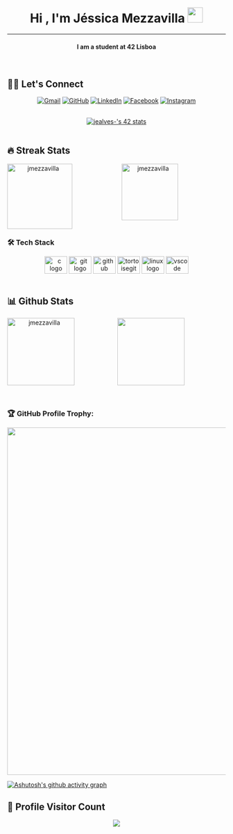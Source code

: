 <h1 align="center">Hi , I'm Jéssica Mezzavilla <img src="https://media.giphy.com/media/hvRJCLFzcasrR4ia7z/giphy.gif" width="35"></h1>

<hr/>
<h4 align="center">
  I am a student at 42 Lisboa
</h4>
<br/>

## 🙋‍♀️ Let's Connect

<p align="center">
	<a href="mailto:jessicamezzavilla@gmail.com"><img src="https://img.icons8.com/bubbles/50/000000/gmail.png" alt="Gmail"/></a>
	<a href="https://github.com/jmezzavilla"><img src="https://img.icons8.com/bubbles/50/000000/github.png" alt="GitHub"/></a>
	<a href="https://linkedin.com/in/jéssica-mezzavilla-1865a741"><img src="https://img.icons8.com/bubbles/50/000000/linkedin.png" alt="LinkedIn"/></a>
	<a href="https://www.facebook.com/jessreis22"><img src="https://img.icons8.com/bubbles/50/000000/facebook-new.png" alt="Facebook"/></a>
	<a href="https://instagram.com/jmezzavilla"><img src="https://img.icons8.com/bubbles/50/000000/instagram.png" alt="Instagram"/></a>
</p>
<br/>
<div align="center">
	<a href="https://github.com/oakoudad/badge42"><img src="https://badge.mediaplus.ma/starryblue/jealves-?1337Badge=off" alt="jealves-'s 42 stats" /></a>
</div>
<br/>

## 🔥 Streak Stats
<div align="center">
  <img height="150em" align="left" src="https://github-readme-streak-stats.herokuapp.com/?user=jmezzavilla&theme=dark" alt="jmezzavilla" />
  <a href="https://github.com/jmezzavilla/philosophers">
    <img height="130em" src="https://github-readme-stats.vercel.app/api/pin/?username=jmezzavilla&repo=philosophers&show_icons=true&theme=dark" alt="jmezzavilla"/>	  
  </a>
</div>

<br/>

### 🛠 Tech Stack
<div align="center">
	  <img src="https://cdn.jsdelivr.net/gh/devicons/devicon/icons/c/c-original.svg" height="40" width="52" alt="c logo"  />
	  <img src="https://cdn.jsdelivr.net/gh/devicons/devicon/icons/git/git-original.svg" height="40" width="52" alt="git logo"  />
	  <img src="https://cdn.jsdelivr.net/gh/devicons/devicon/icons/github/github-original.svg" height="40" width="52" alt="github logo"  />
  	  <img src="https://cdn.jsdelivr.net/gh/devicons/devicon/icons/tortoisegit/tortoisegit-original.svg" height="40" width="52" alt="tortoisegit logo"  />
	  <img src="https://cdn.jsdelivr.net/gh/devicons/devicon/icons/linux/linux-original.svg" height="40" width="52" alt="linux logo"  />
	  <img src="https://cdn.jsdelivr.net/gh/devicons/devicon/icons/vscode/vscode-original.svg" height="40" width="52" alt="vscode logo"  />
</div>

<br/>

## 📊 Github Stats

<div>
<p align="center">
    	<a href="https://github.com/jmezzavilla">
	    <img align="left" height="155em" src="https://github-readme-stats.vercel.app/api?username=jmezzavilla&show_icons=true&locale=en&theme=dark" alt="jmezzavilla" />
	   <img height="155em" src="https://github-readme-stats.vercel.app/api/top-langs?username=jmezzavilla&show_icons=true&theme=dark&layout=compact"/>
	</a>	
</p>

</div>

<br/>

### 🏆 GitHub Profile Trophy:
<a href="https://github.com/ryo-ma/github-profile-trophy">
  <img width=800 src="https://github-profile-trophy.vercel.app/?username=jmezzavilla&column=8&theme=dark&no-frame=true&no-bg=true"/>
</a>

<br/>
 
[![Ashutosh's github activity graph](https://github-readme-activity-graph.vercel.app/graph?username=jmezzavilla&theme=dracula)](https://github.com/ashutosh00710/github-readme-activity-graph)


## 📍 Profile Visitor Count
<p align="center" >   
  <img src="https://profile-counter.glitch.me/jmezzavilla/count.svg" />  
</p>

</div>
